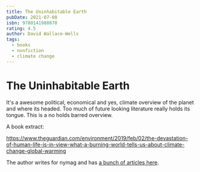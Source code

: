 ```yaml
---
title: The Uninhabitable Earth
pubDate: 2021-07-08
isbn: 9780141988870
rating: 4.5
author: David Wallace-Wells
tags:
  - books
  - nonfiction
  - climate change
---
```


# The Uninhabitable Earth

It's a awesome political, economical and yes, climate overview of the planet and where its headed. Too much of future looking literature really holds its tongue. This is a no holds barred overview.

A book extract:

https://www.theguardian.com/environment/2019/feb/02/the-devastation-of-human-life-is-in-view-what-a-burning-world-tells-us-about-climate-change-global-warming

The author writes for nymag and has [a bunch of articles here](https://nymag.com/author/david-wallace-wells/).
